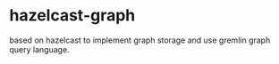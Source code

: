 # hazelcast-graph
based on hazelcast to implement graph storage and use gremlin graph query language.
